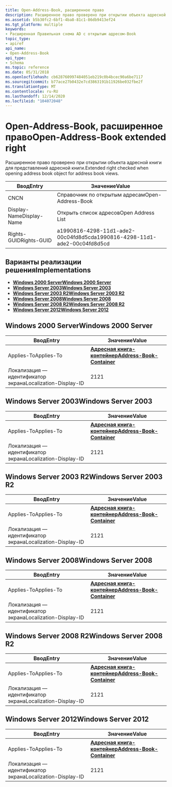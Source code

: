 ```yaml
---
title: Open-Address-Book, расширенное право
description: Расширенное право проверено при открытии объекта адресной книги для представлений адресной книги.
ms.assetid: b5b30fc2-6bf1-4ba8-81c1-86db9413ef24
ms.tgt_platform: multiple
keywords:
- Расширенная Правильная схема AD с открытым адресом-Book
topic_type:
- apiref
api_name:
- Open-Address-Book
api_type:
- Schema
ms.topic: reference
ms.date: 05/31/2018
ms.openlocfilehash: cb628760997484051eb219c0b4bcec90a6be7117
ms.sourcegitcommit: b77ace27b0432e7cd3863191b11926be032fbe2f
ms.translationtype: MT
ms.contentlocale: ru-RU
ms.lasthandoff: 12/14/2020
ms.locfileid: "104072048"
---
```

# <a name="open-address-book-extended-right"></a><span data-ttu-id="b1c4c-104">Open-Address-Book, расширенное право</span><span class="sxs-lookup"><span data-stu-id="b1c4c-104">Open-Address-Book extended right</span></span>

<span data-ttu-id="b1c4c-105">Расширенное право проверено при открытии объекта адресной книги для представлений адресной книги.</span><span class="sxs-lookup"><span data-stu-id="b1c4c-105">Extended right checked when opening address book object for address book views.</span></span>



| <span data-ttu-id="b1c4c-106">Ввод</span><span class="sxs-lookup"><span data-stu-id="b1c4c-106">Entry</span></span> | <span data-ttu-id="b1c4c-107">Значение</span><span class="sxs-lookup"><span data-stu-id="b1c4c-107">Value</span></span> |
|--------------|--------------------------------------|
| <span data-ttu-id="b1c4c-108">CN</span><span class="sxs-lookup"><span data-stu-id="b1c4c-108">CN</span></span>           | <span data-ttu-id="b1c4c-109">Справочник по открытым адресам</span><span class="sxs-lookup"><span data-stu-id="b1c4c-109">Open-Address-Book</span></span>                    |
| <span data-ttu-id="b1c4c-110">Display-Name</span><span class="sxs-lookup"><span data-stu-id="b1c4c-110">Display-Name</span></span> | <span data-ttu-id="b1c4c-111">Открыть список адресов</span><span class="sxs-lookup"><span data-stu-id="b1c4c-111">Open Address List</span></span>                    |
| <span data-ttu-id="b1c4c-112">Rights-GUID</span><span class="sxs-lookup"><span data-stu-id="b1c4c-112">Rights-GUID</span></span>  | <span data-ttu-id="b1c4c-113">a1990816-4298-11d1-ade2-00c04fd8d5cd</span><span class="sxs-lookup"><span data-stu-id="b1c4c-113">a1990816-4298-11d1-ade2-00c04fd8d5cd</span></span> |



## <a name="implementations"></a><span data-ttu-id="b1c4c-114">Варианты реализации решения</span><span class="sxs-lookup"><span data-stu-id="b1c4c-114">Implementations</span></span>

-   [<span data-ttu-id="b1c4c-115">**Windows 2000 Server**</span><span class="sxs-lookup"><span data-stu-id="b1c4c-115">**Windows 2000 Server**</span></span>](#windows-2000-server)
-   [<span data-ttu-id="b1c4c-116">**Windows Server 2003**</span><span class="sxs-lookup"><span data-stu-id="b1c4c-116">**Windows Server 2003**</span></span>](#windows-server-2003)
-   [<span data-ttu-id="b1c4c-117">**Windows Server 2003 R2**</span><span class="sxs-lookup"><span data-stu-id="b1c4c-117">**Windows Server 2003 R2**</span></span>](#windows-server-2003-r2)
-   [<span data-ttu-id="b1c4c-118">**Windows Server 2008**</span><span class="sxs-lookup"><span data-stu-id="b1c4c-118">**Windows Server 2008**</span></span>](#windows-server-2008)
-   [<span data-ttu-id="b1c4c-119">**Windows Server 2008 R2**</span><span class="sxs-lookup"><span data-stu-id="b1c4c-119">**Windows Server 2008 R2**</span></span>](#windows-server-2008-r2)
-   [<span data-ttu-id="b1c4c-120">**Windows Server 2012**</span><span class="sxs-lookup"><span data-stu-id="b1c4c-120">**Windows Server 2012**</span></span>](#windows-server-2012)

## <a name="windows-2000-server"></a><span data-ttu-id="b1c4c-121">Windows 2000 Server</span><span class="sxs-lookup"><span data-stu-id="b1c4c-121">Windows 2000 Server</span></span>



| <span data-ttu-id="b1c4c-122">Ввод</span><span class="sxs-lookup"><span data-stu-id="b1c4c-122">Entry</span></span> | <span data-ttu-id="b1c4c-123">Значение</span><span class="sxs-lookup"><span data-stu-id="b1c4c-123">Value</span></span> |
|-------------------------|---------------------------------------------------------------------|
| <span data-ttu-id="b1c4c-124">Applies-To</span><span class="sxs-lookup"><span data-stu-id="b1c4c-124">Applies-To</span></span>              | [<span data-ttu-id="b1c4c-125">**Адресная книга-контейнер**</span><span class="sxs-lookup"><span data-stu-id="b1c4c-125">**Address-Book-Container**</span></span>](c-addressbookcontainer.md)<br/> |
| <span data-ttu-id="b1c4c-126">Локализация — идентификатор экрана</span><span class="sxs-lookup"><span data-stu-id="b1c4c-126">Localization-Display-ID</span></span> | <span data-ttu-id="b1c4c-127">21</span><span class="sxs-lookup"><span data-stu-id="b1c4c-127">21</span></span>                                                                  |



## <a name="windows-server-2003"></a><span data-ttu-id="b1c4c-128">Windows Server 2003</span><span class="sxs-lookup"><span data-stu-id="b1c4c-128">Windows Server 2003</span></span>



| <span data-ttu-id="b1c4c-129">Ввод</span><span class="sxs-lookup"><span data-stu-id="b1c4c-129">Entry</span></span> | <span data-ttu-id="b1c4c-130">Значение</span><span class="sxs-lookup"><span data-stu-id="b1c4c-130">Value</span></span> |
|-------------------------|---------------------------------------------------------------------|
| <span data-ttu-id="b1c4c-131">Applies-To</span><span class="sxs-lookup"><span data-stu-id="b1c4c-131">Applies-To</span></span>              | [<span data-ttu-id="b1c4c-132">**Адресная книга-контейнер**</span><span class="sxs-lookup"><span data-stu-id="b1c4c-132">**Address-Book-Container**</span></span>](c-addressbookcontainer.md)<br/> |
| <span data-ttu-id="b1c4c-133">Локализация — идентификатор экрана</span><span class="sxs-lookup"><span data-stu-id="b1c4c-133">Localization-Display-ID</span></span> | <span data-ttu-id="b1c4c-134">21</span><span class="sxs-lookup"><span data-stu-id="b1c4c-134">21</span></span>                                                                  |



## <a name="windows-server-2003-r2"></a><span data-ttu-id="b1c4c-135">Windows Server 2003 R2</span><span class="sxs-lookup"><span data-stu-id="b1c4c-135">Windows Server 2003 R2</span></span>



| <span data-ttu-id="b1c4c-136">Ввод</span><span class="sxs-lookup"><span data-stu-id="b1c4c-136">Entry</span></span> | <span data-ttu-id="b1c4c-137">Значение</span><span class="sxs-lookup"><span data-stu-id="b1c4c-137">Value</span></span> |
|-------------------------|---------------------------------------------------------------------|
| <span data-ttu-id="b1c4c-138">Applies-To</span><span class="sxs-lookup"><span data-stu-id="b1c4c-138">Applies-To</span></span>              | [<span data-ttu-id="b1c4c-139">**Адресная книга-контейнер**</span><span class="sxs-lookup"><span data-stu-id="b1c4c-139">**Address-Book-Container**</span></span>](c-addressbookcontainer.md)<br/> |
| <span data-ttu-id="b1c4c-140">Локализация — идентификатор экрана</span><span class="sxs-lookup"><span data-stu-id="b1c4c-140">Localization-Display-ID</span></span> | <span data-ttu-id="b1c4c-141">21</span><span class="sxs-lookup"><span data-stu-id="b1c4c-141">21</span></span>                                                                  |



## <a name="windows-server-2008"></a><span data-ttu-id="b1c4c-142">Windows Server 2008</span><span class="sxs-lookup"><span data-stu-id="b1c4c-142">Windows Server 2008</span></span>



| <span data-ttu-id="b1c4c-143">Ввод</span><span class="sxs-lookup"><span data-stu-id="b1c4c-143">Entry</span></span> | <span data-ttu-id="b1c4c-144">Значение</span><span class="sxs-lookup"><span data-stu-id="b1c4c-144">Value</span></span> |
|-------------------------|---------------------------------------------------------------------|
| <span data-ttu-id="b1c4c-145">Applies-To</span><span class="sxs-lookup"><span data-stu-id="b1c4c-145">Applies-To</span></span>              | [<span data-ttu-id="b1c4c-146">**Адресная книга-контейнер**</span><span class="sxs-lookup"><span data-stu-id="b1c4c-146">**Address-Book-Container**</span></span>](c-addressbookcontainer.md)<br/> |
| <span data-ttu-id="b1c4c-147">Локализация — идентификатор экрана</span><span class="sxs-lookup"><span data-stu-id="b1c4c-147">Localization-Display-ID</span></span> | <span data-ttu-id="b1c4c-148">21</span><span class="sxs-lookup"><span data-stu-id="b1c4c-148">21</span></span>                                                                  |



## <a name="windows-server-2008-r2"></a><span data-ttu-id="b1c4c-149">Windows Server 2008 R2</span><span class="sxs-lookup"><span data-stu-id="b1c4c-149">Windows Server 2008 R2</span></span>



| <span data-ttu-id="b1c4c-150">Ввод</span><span class="sxs-lookup"><span data-stu-id="b1c4c-150">Entry</span></span> | <span data-ttu-id="b1c4c-151">Значение</span><span class="sxs-lookup"><span data-stu-id="b1c4c-151">Value</span></span> |
|-------------------------|---------------------------------------------------------------------|
| <span data-ttu-id="b1c4c-152">Applies-To</span><span class="sxs-lookup"><span data-stu-id="b1c4c-152">Applies-To</span></span>              | [<span data-ttu-id="b1c4c-153">**Адресная книга-контейнер**</span><span class="sxs-lookup"><span data-stu-id="b1c4c-153">**Address-Book-Container**</span></span>](c-addressbookcontainer.md)<br/> |
| <span data-ttu-id="b1c4c-154">Локализация — идентификатор экрана</span><span class="sxs-lookup"><span data-stu-id="b1c4c-154">Localization-Display-ID</span></span> | <span data-ttu-id="b1c4c-155">21</span><span class="sxs-lookup"><span data-stu-id="b1c4c-155">21</span></span>                                                                  |



## <a name="windows-server-2012"></a><span data-ttu-id="b1c4c-156">Windows Server 2012</span><span class="sxs-lookup"><span data-stu-id="b1c4c-156">Windows Server 2012</span></span>



| <span data-ttu-id="b1c4c-157">Ввод</span><span class="sxs-lookup"><span data-stu-id="b1c4c-157">Entry</span></span> | <span data-ttu-id="b1c4c-158">Значение</span><span class="sxs-lookup"><span data-stu-id="b1c4c-158">Value</span></span> |
|-------------------------|---------------------------------------------------------------------|
| <span data-ttu-id="b1c4c-159">Applies-To</span><span class="sxs-lookup"><span data-stu-id="b1c4c-159">Applies-To</span></span>              | [<span data-ttu-id="b1c4c-160">**Адресная книга-контейнер**</span><span class="sxs-lookup"><span data-stu-id="b1c4c-160">**Address-Book-Container**</span></span>](c-addressbookcontainer.md)<br/> |
| <span data-ttu-id="b1c4c-161">Локализация — идентификатор экрана</span><span class="sxs-lookup"><span data-stu-id="b1c4c-161">Localization-Display-ID</span></span> | <span data-ttu-id="b1c4c-162">21</span><span class="sxs-lookup"><span data-stu-id="b1c4c-162">21</span></span>                                                                  |



 

 





